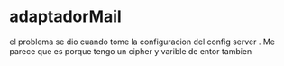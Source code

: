 # adaptadorMail
el problema se dio cuando tome la configuracion del config server . Me parece que es porque tengo un cipher y varible de entor tambien
